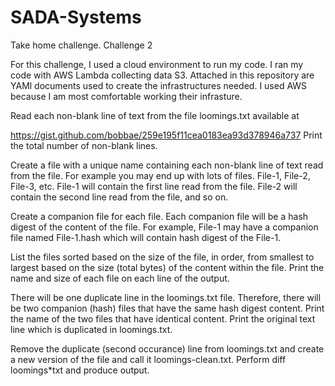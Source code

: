 # SADA-Systems
Take home challenge. Challenge 2

For this challenge, I used a cloud environment to run my code. I ran my code with AWS Lambda collecting data S3. Attached in this 
repository are YAMl documents used to create the infrastructures needed. I used AWS because I am most comfortable working their infrasture.



Read each non-blank line of text from the file loomings.txt available at

https://gist.github.com/bobbae/259e195f11cea0183ea93d378946a737
Print the total number of non-blank lines.


Create a file with a unique name containing each  non-blank line of  text read from  the file.
For example you may end up with lots of files. File-1, File-2, File-3, etc.
File-1 will contain the first line read from the file. File-2 will contain the second line
read from the file, and so on.


Create a companion file for each file. Each companion file will be a hash digest of the content of the file.
For example, File-1 may have a companion file named File-1.hash which will contain hash digest of the File-1.


List the files sorted based on the size of the file, in order, from smallest to largest based on the size (total bytes) of the content within the file. Print the name and size of each file on each line of the output.


There will be one duplicate line in the loomings.txt file. Therefore, there will be two companion (hash) files that have the same hash digest content.  Print the name of the two files that have identical content.
Print  the original  text line which is duplicated in loomings.txt.


Remove the duplicate (second occurance) line from loomings.txt and create a new version of the file and call it loomings-clean.txt.  Perform diff loomings*txt and produce output.



 

